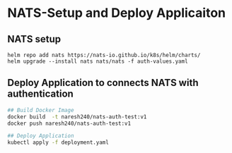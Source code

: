 # NATS-Setup and Deploy Applicaiton

## NATS setup

```shell
helm repo add nats https://nats-io.github.io/k8s/helm/charts/
helm upgrade --install nats nats/nats -f auth-values.yaml
```

## Deploy Application to connects NATS with authentication

```bash
## Build Docker Image
docker build  -t naresh240/nats-auth-test:v1
docker push naresh240/nats-auth-test:v1

## Deploy Application
kubectl apply -f deployment.yaml
```